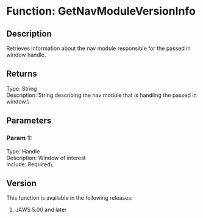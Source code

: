 # Function: GetNavModuleVersionInfo

## Description

Retrieves information about the nav module responsible for the passed in
window handle.

## Returns

Type: String\
Description: String describing the nav module that is handling the
passed in window.\

## Parameters

### Param 1:

Type: Handle\
Description: Window of interest\
Include: Required\

## Version

This function is available in the following releases:

1.  JAWS 5.00 and later
